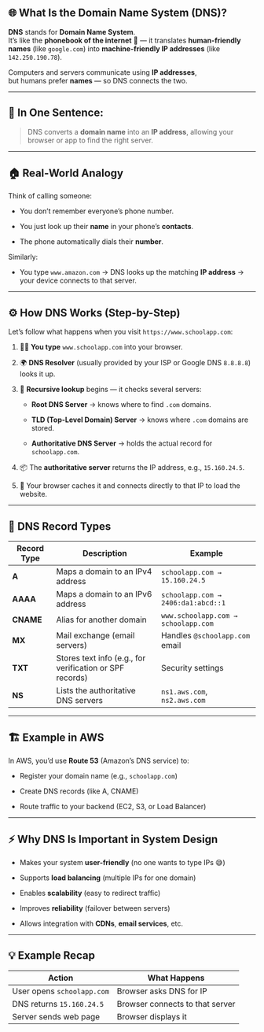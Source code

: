 
## 🌐 What Is the Domain Name System (DNS)?

**DNS** stands for **Domain Name System**.  
It’s like the **phonebook of the internet** 📖 — it translates **human-friendly names** (like `google.com`) into **machine-friendly IP addresses** (like `142.250.190.78`).

Computers and servers communicate using **IP addresses**,  
but humans prefer **names** — so DNS connects the two.

---

## 🧠 In One Sentence:

> DNS converts a **domain name** into an **IP address**, allowing your browser or app to find the right server.

---

## 🏠 Real-World Analogy

Think of calling someone:

- You don’t remember everyone’s phone number.
    
- You just look up their **name** in your phone’s **contacts**.
    
- The phone automatically dials their **number**.
    

Similarly:

- You type `www.amazon.com` → DNS looks up the matching **IP address** → your device connects to that server.
    

---

## ⚙️ How DNS Works (Step-by-Step)

Let’s follow what happens when you visit `https://www.schoolapp.com`:

1. 🧑‍💻 **You type** `www.schoolapp.com` into your browser.
    
2. 🌍 **DNS Resolver** (usually provided by your ISP or Google DNS `8.8.8.8`) looks it up.
    
3. 🧩 **Recursive lookup** begins — it checks several servers:
    
    - **Root DNS Server** → knows where to find `.com` domains.
        
    - **TLD (Top-Level Domain) Server** → knows where `.com` domains are stored.
        
    - **Authoritative DNS Server** → holds the actual record for `schoolapp.com`.
        
4. 📦 The **authoritative server** returns the IP address, e.g., `15.160.24.5`.
    
5. 💨 Your browser caches it and connects directly to that IP to load the website.
    

---

## 🧩 DNS Record Types

|Record Type|Description|Example|
|---|---|---|
|**A**|Maps a domain to an IPv4 address|`schoolapp.com → 15.160.24.5`|
|**AAAA**|Maps a domain to an IPv6 address|`schoolapp.com → 2406:da1:abcd::1`|
|**CNAME**|Alias for another domain|`www.schoolapp.com → schoolapp.com`|
|**MX**|Mail exchange (email servers)|Handles `@schoolapp.com` email|
|**TXT**|Stores text info (e.g., for verification or SPF records)|Security settings|
|**NS**|Lists the authoritative DNS servers|`ns1.aws.com`, `ns2.aws.com`|

---

## 🏗 Example in AWS

In AWS, you’d use **Route 53** (Amazon’s DNS service) to:

- Register your domain name (e.g., `schoolapp.com`)
    
- Create DNS records (like A, CNAME)
    
- Route traffic to your backend (EC2, S3, or Load Balancer)
    

---

## ⚡️ Why DNS Is Important in System Design

- Makes your system **user-friendly** (no one wants to type IPs 😅)
    
- Supports **load balancing** (multiple IPs for one domain)
    
- Enables **scalability** (easy to redirect traffic)
    
- Improves **reliability** (failover between servers)
    
- Allows integration with **CDNs**, **email services**, etc.
    

---

## 💡 Example Recap

|Action|What Happens|
|---|---|
|User opens `schoolapp.com`|Browser asks DNS for IP|
|DNS returns `15.160.24.5`|Browser connects to that server|
|Server sends web page|Browser displays it|

